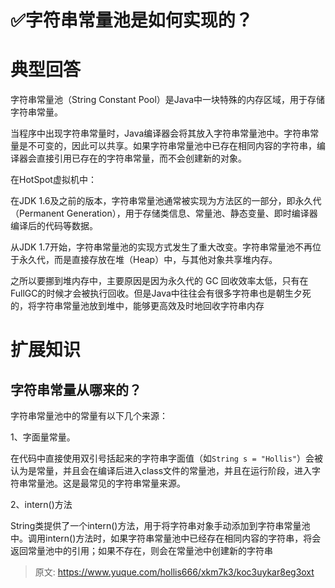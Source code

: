# ✅字符串常量池是如何实现的？

# 典型回答


字符串常量池（String Constant Pool）是Java中一块特殊的内存区域，用于存储字符串常量。



当程序中出现字符串常量时，Java编译器会将其放入字符串常量池中。字符串常量是不可变的，因此可以共享。如果字符串常量池中已存在相同内容的字符串，编译器会直接引用已存在的字符串常量，而不会创建新的对象。



在HotSpot虚拟机中：



在JDK 1.6及之前的版本，字符串常量池通常被实现为方法区的一部分，即永久代（Permanent Generation），用于存储类信息、常量池、静态变量、即时编译器编译后的代码等数据。



从JDK 1.7开始，字符串常量池的实现方式发生了重大改变。字符串常量池不再位于永久代，而是直接存放在堆（Heap）中，与其他对象共享堆内存。



之所以要挪到堆内存中，主要原因是因为永久代的 GC 回收效率太低，只有在FullGC的时候才会被执行回收。但是Java中往往会有很多字符串也是朝生夕死的，将字符串常量池放到堆中，能够更高效及时地回收字符串内存

# 扩展知识


## 字符串常量从哪来的？


字符串常量池中的常量有以下几个来源：



1、字面量常量。



在代码中直接使用双引号括起来的字符串字面值（如`String s = "Hollis"`）会被认为是常量，并且会在编译后进入class文件的常量池，并且在运行阶段，进入字符串常量池。这是最常见的字符串常量来源。



2、intern()方法



String类提供了一个intern()方法，用于将字符串对象手动添加到字符串常量池中。调用intern()方法时，如果字符串常量池中已经存在相同内容的字符串，将会返回常量池中的引用；如果不存在，则会在常量池中创建新的字符串





> 原文: <https://www.yuque.com/hollis666/xkm7k3/koc3uykar8eg3oxt>